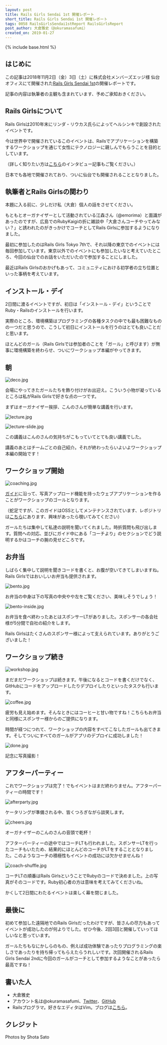 ```yaml
---
layout: post
title: Rails Girls Sendai 1st 開催レポート
short_title: Rails Girls Sendai 1st 開催レポート
tags: 0058 RailsGirlsSendai1stReport RailsGirlsReport
post_author: 大倉雅史（@okuramasafumi）
created_on: 2019-01-27
---
```

{% include base.html %}

## はじめに

この記事は2018年11月2日（金）3日（土）に株式会社メンバーズエッジ様 仙台オフィスにて開催された[Rails Girls Sendai 1st](http://railsgirls.com/sendai.html)の開催レポートです。

記事の内容は執筆者の主観も含まれています、予めご承知おきください。

## Rails Girlsについて

Rails Girlsは2010年末にリンダ・リウカス氏らによってヘルシンキで創設されたイベントです。

今は世界中で開催されているこのイベントは、Railsでアプリケーションを構築するワークショップを通じて女性にテクノロジーに親しんでもらうことを目的としています。

（詳しく知りたい方は[こちら](https://thebridge.jp/2015/03/linda-liukas-interview)のインタビュー記事もご覧ください。）

日本でも各地で開催されており、ついに仙台でも開催されることとなりました。

## 執筆者とRails Girlsの関わり

本題に入る前に、少しだけ私（大倉）個人の話をさせてください。

もともとオーガナイザーとして活動されている江森さん（@emorima）と面識があったのですが、広島でのRubyKaigiの折に雑談中「大倉さんコーチやってみない？」と誘われたのがきっかけでコーチとしてRails Girlsに参加するようになりました。

最初に参加したのはRails Girls Tokyo 7thで、それ以降の東京でのイベントには毎回参加しています。東京以外でのイベントにも参加したいなと考えていたところ、今回の仙台でのお話をいただいたので参加することにしました。

最近はRails Girlsのおかげもあって、コミュニティにおける初学者の立ち位置といった事柄を考えています。

## インストール・デイ

2日間に渡るイベントですが、初日は「インストール・デイ」ということでRuby・Railsのインストールを行います。

実際のところ、環境構築はプログラミングの各種タスクの中でも最も困難なものの一つだと思うので、こうして初日にインストールを行うのはとても良いことだと思います。

ほとんどのガール（Rails Girlsでは参加者のことを「ガール」と呼びます）が無事に環境構築を終わらせ、ついにワークショップ本編がやってきます。

## 朝

![deco.jpg]({{base}}{{site.baseurl}}/images/0059-RailsGirlsSendai1stReport/deco.jpg)

会場にやってきたガールたちを飾り付けがお出迎え。こういう小物が凝っているところは私がRails Girlsで好きな点の一つです。

まずはオーガナイザー挨拶、こんのさんが簡単な講義を行います。

![lecture.jpg]({{base}}{{site.baseurl}}/images/0059-RailsGirlsSendai1stReport/lecture.jpg)

![lecture-slide.jpg]({{base}}{{site.baseurl}}/images/0059-RailsGirlsSendai1stReport/lecture-slide.jpg)

この講義はこんのさんの気持ちがこもっていてとても良い講義でした。

講義のあとはチームごとの自己紹介。それが終わったらいよいよワークショップ本編の開始です！

## ワークショップ開始

![coaching.jpg]({{base}}{{site.baseurl}}/images/0059-RailsGirlsSendai1stReport/coaching.jpg)

[ガイド](http://railsgirls.jp/guide)に沿って、写真アップロード機能を持ったウェブアプリケーションを作ることがワークショップのゴールとなります。

（蛇足ですが、このガイドはOSSとしてメンテナンスされています、レポジトリは[こちら](https://github.com/railsgirls-jp/railsgirls-jp.github.io)にあります、興味があったら覗いてみてください）

ガールたちは集中して私達の説明を聞いてくれました。時折質問も飛び出します。質問への対応、並びにガイド中にある「コーチより」のセクションでどう説明するかはコーチの腕の見せどころです。

## お弁当

しばらく集中して説明を聞きコードを書くと、お腹が空いてきてしまいますね。Rails Girlsではおいしいお弁当も提供されます。

![bento.jpg]({{base}}{{site.baseurl}}/images/0059-RailsGirlsSendai1stReport/bento.jpg)

お弁当の中身は下の写真の中央やや左をご覧ください、美味しそうでしょう！

![bento-inside.jpg]({{base}}{{site.baseurl}}/images/0059-RailsGirlsSendai1stReport/bento-inside.jpg)

お弁当を食べ終わったあとはスポンサーLTがありました。スポンサーの各会社様が5分間で自社の紹介をします。

Rails Girlsはたくさんのスポンサー様によって支えられています。ありがとうございました！

## ワークショップ続き

![workshop.jpg]({{base}}{{site.baseurl}}/images/0059-RailsGirlsSendai1stReport/workshop.jpg)

まだまだワークショップは続きます。午後になるとコードを書くだけでなく、GitHubにコードをアップロードしたりデプロイしたりといったタスクも行います。

![coffee.jpg]({{base}}{{site.baseurl}}/images/0059-RailsGirlsSendai1stReport/coffee.jpg)

疲労も見え始めます。そんなときにはコーヒーと甘い物ですね！こちらもお弁当と同様にスポンサー様からのご提供になります。

時間が経つにつれて、ワークショップの内容をすべてこなしたガールも出てきます。そしてついにすべてのガールがアプリのデプロイに成功しました！

![done.jpg]({{base}}{{site.baseurl}}/images/0059-RailsGirlsSendai1stReport/done.jpg)

記念に写真撮影！

## アフターパーティー

これでワークショップは完了！でもイベントはまだ終わりません。アフターパーティーの時間です！

![afterparty.jpg]({{base}}{{site.baseurl}}/images/0059-RailsGirlsSendai1stReport/afterparty.jpg)

ケータリングが準備される中、皆くつろぎながら談笑します。

![cheers.jpg]({{base}}{{site.baseurl}}/images/0059-RailsGirlsSendai1stReport/cheers.jpg)

オーガナイザーのこんのさんの音頭で乾杯！

アフターパーティーの途中ではコーチLTも行われました。スポンサーLTを行ったコーチもいたため、結果的にほとんどのコーチがLTをすることとなりました。このようなコーチの積極性もイベントの成功には欠かせませんね！

![coach-shuffle.jpg]({{base}}{{site.baseurl}}/images/0059-RailsGirlsSendai1stReport/coach-shuffle.jpg)

コーチLTの順番はRails GirlsということでRubyのコードで決めました。上の写真がそのコードです。Ruby初心者の方は意味を考えてみてくださいね。

かくして2日間にわたるイベントは楽しく幕を閉じました。

## 最後に

初めて参加した遠隔地でのRails Girlsだったわけですが、皆さんの尽力もあってイベントが成功したのが何よりでした。ぜひ今後、2回3回と開催していってほしいなと思っています。

ガールたちもなにかしらのもの、例えば成功体験であったりプログラミングの楽しさであったりを持ち帰ってもらえたらうれしいです。次回開催されるRails Girls Sendai 2ndに今回のガールがコーチとして参加するようなことがあったら最高ですね！

## 書いた人

* 大倉雅史
* アカウント名は@okuramasafumi、[Twitter](https://twitter.com/okuramasafumi)、[GitHub](https://github.com/okuramasafumi)
* Railsプログラマ。好きなエディタはVim。ブログは[こちら](https://okuramasafumi.hatenablog.jp)。

## クレジット

Photos by Shota Sato
